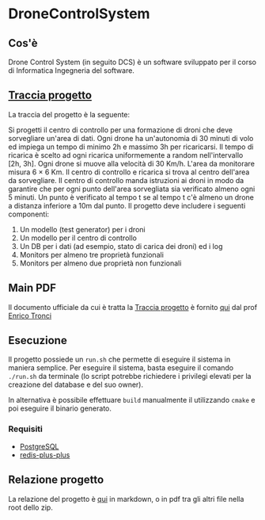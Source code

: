 # DroneControlSystem

## Cos'è

Drone Control System (in seguito DCS) è un software sviluppato per il corso di Informatica Ingegneria del software.

## [Traccia progetto](#traccia-progetto)

La traccia del progetto è la seguente:

Si progetti il centro di controllo per una formazione di droni che deve sorvegliare un'area di dati. Ogni drone ha un'autonomia di 30 minuti di volo ed impiega un tempo di minimo 2h e massimo 3h per ricaricarsi. Il tempo di ricarica è scelto ad ogni ricarica uniformemente a random nell'intervallo [2h, 3h]. Ogni drone si muove alla velocità di 30 Km/h.
L'area da monitorare misura 6 × 6 Km. Il centro di controllo e ricarica si trova al centro dell'area da sorvegliare. Il centro di controllo manda istruzioni ai droni in modo da garantire che per ogni punto dell'area sorvegliata sia verificato almeno ogni 5 minuti. Un punto è verificato al tempo t se al tempo t c'è almeno un drone a distanza inferiore
a 10m dal punto.
Il progetto deve includere i seguenti componenti:

1. Un modello (test generator) per i droni
2. Un modello per il centro di controllo
3. Un DB per i dati (ad esempio, stato di carica dei droni) ed i log
4. Monitors per almeno tre proprietà funzionali
5. Monitors per almeno due proprietà non funzionali

## Main PDF

Il documento ufficiale da cui è tratta la [Traccia progetto](#traccia-progetto) è
fornito [qui](https://drive.google.com/drive/folders/1HCPIGL4mzhRJXjWQehEopvJYqsjLs2WF) dal
prof [Enrico Tronci](https://corsidilaurea.uniroma1.it/it/users/enricotronciuniroma1it)

## Esecuzione

Il progetto possiede un `run.sh` che permette di eseguire il sistema in maniera semplice. Per eseguire il sistema, basta eseguire il comando `./run.sh` da terminale (lo script potrebbe richiedere i privilegi elevati per la creazione del database e del suo owner).

In alternativa è possibile effettuare `build` manualmente il utilizzando `cmake` e poi eseguire il binario generato.

### Requisiti

- [PostgreSQL](https://www.postgresql.org/)
- [redis-plus-plus](https://github.com/sewenew/redis-plus-plus)

## Relazione progetto

La relazione del progetto è [qui](res/doc/Relazione.md) in markdown, o in pdf tra gli altri file nella root dello zip.
